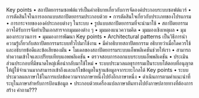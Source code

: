 Key points
•	สถาปัตยกรรมซอฟต์แวร์เป็นคำอธิบายเกี่ยวกับการจัดองค์ประกอบระบบซอฟต์แวร์
•	การตัดสินใจในการออกแบบสถาปัตยกรรมประกอบด้วย
•	การตัดสินใจเกี่ยวกับประเภทของโปรแกรม
•	การกระจายขององค์ประกอบต่างๆ ในระบบ
•	รูปแบบสถาปัตยกรรมที่จะนำมาใช้
•	สถาปัตยกรรมอาจได้รับการจัดทำเป็นเอกสารจากมุมมองต่าง ๆ 
•	มุมมองแนวความคิด
•	มุมมองเชิงเหตุผล
•	มุมมองกระบวนการ
•	มุมมองการพัฒนา
Key points
•	Architectural patterns เป็นวิธีการนำความรู้เกี่ยวกับสถาปัตยกรรมระบบทั่วไปมาใช้งาน
•	มีคำอธิบายสถาปัตยกรรม อธิบายว่าเมื่อใดควรใช้และอธิบายข้อดีและข้อเสียของมัน
•	โมเดลของสถาปัตยกรรมระบบแอ็พพลิเคชันช่วยให้เรา
•	สามารถทำความเข้าใจและเปรียบเทียบแอพพลิเคชัน
•	ตรวจสอบการออกแบบระบบแอ็พพลิเคชัน
•	ประเมินส่วนประกอบที่มีขนาดใหญ่เพื่อนำกลับมาใช้ใหม่
•	ระบบประมวลผลธุรกรรมเป็นระบบโต้ตอบที่อนุญาตให้ผู้ใช้จำนวนมากสามารถเข้าถึงและแก้ไขข้อมูลในฐานข้อมูลจากระยะไกลได้
Key points
•	ระบบประมวลผลภาษาใช้ในการแปลข้อความจากภาษาหนึ่งไปยังอีกภาษาหนึ่ง
•	ดำเนินการตามคำแนะนำที่ระบุในภาษาสำหรับการป้อนข้อมูล 
•	ประกอบด้วยเครื่องแปลภาษาตันทางไปยังภาษปลายทางที่ต้องการสร้าง
คำถาม???
